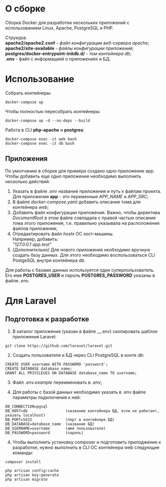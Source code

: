 # О сборке
Сборка Docker для разработки нескольких приложений с использованием Linux, Apache, PostgreSQL и PHP.

Струкура:  
__apache2/apache2.conf__  - _файл конфигурации веб-сервера apache_;  
__apache2/site-available__  - _файлы конфигурации приложений_;  
__postgres/docker-entrypoint-initdb.d/__  - _том контейнера db_;  
__.env__ - файл с информацией о приложениях и БД.

# Использование
Собрать контейнеры:
```
docker-compose up
```
Чтобы полностью пересобрать контейнеры:
```
docker-compose up -d --no-deps --build
```

Работа в CLI __php-apache__ и __postgres__:
```
docker-compose exec -it web bash
docker-compose exec -it db bash
```

## Приложения
По умолчанию в сборке для примера создано одно приложение app. Чтобы добавить еще одно приложение необходимо выполнить несколько действий:
1. Указать в файле _.env_ название приложения и путь к файлам проекта. Для приложения __app__ - это переменные *APP_NAME* и *APP_SRC*;
2. В файле _docker-compose.yaml_ добавить описание тома для контейнера _web_;
3. Добавить файл конфигурации приложения. Важно, чтобы директива _DocumentRoot_ в этом файле совпадала с правой частью описания тома этого приложения, т.е. правильно указывала на расположения файлов приложения;
4. Отредактировать файл _hosts_ ОС хост-машины.  
Например, добавить:   
_"127.0.0.1   app.test"_
5. _(Дополнительно)_ Для нового приложения необходимо вручную создать базу данных. Для этого необходимо воспользоваться CLI PostgeSQL внутри контейнера db. 

Для работы с базами данных используется один суперпользователь. Его имя **POSTGRES_USER** и пароль **POSTGRES_PASSWORD** указаны в файле _.env_. 

# Для Laravel
## Подготовка к разработке
1. В каталог приложения (указан в файле __.env) скопировать шаблон приложения Laravel:
```
git clone https://github.com/laravel/laravel.git
```

2. Создать пользователя и БД через CLI PostgreSQL в конте _db_:
```
CREATE USER username WITH PASSWORD 'password';
CREATE DATABASE database_name;
GRANT ALL PRIVILEGES ON DATABASE database_name TO username;
```

3. Файл _.env.example_ переименовать в _.env_;

4. Для работы с базой данных необходимо указать в .env файле параметры подключения к ней:
``` 
DB_CONNECTION=pgsql
DB_HOST=db                 (название контейнера БД, если не работает, указать localhost)
DB_PORT=5432               (порт в контейнере БД)
DB_DATABASE=database_name  (название БД)
DB_USERNAME=username       (имя пользователя)
DB_PASSWORD=password       (пароль)
```

4. Чтобы выполнить установку composer и подготовить прилоджение к разработке, нужно выполнить в CLI ОС контейнера web следующие команды:
```
composer install

php artisan config:cache
php artisan key:generate
php artisan migrate
```